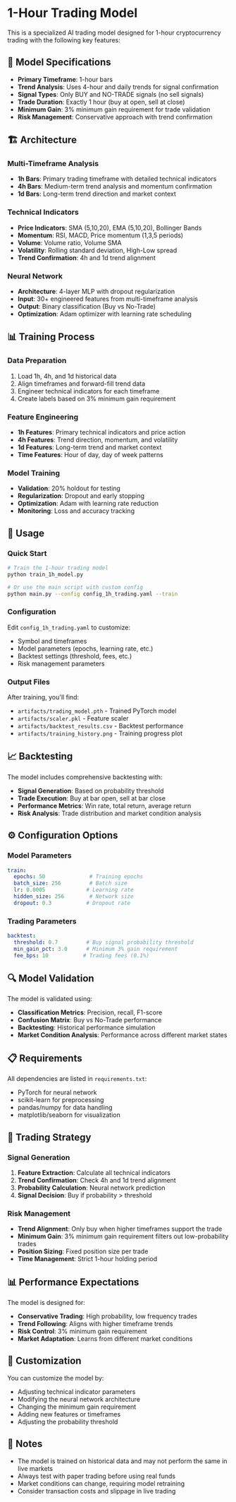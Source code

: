 # 1-Hour Trading Model

This is a specialized AI trading model designed for 1-hour cryptocurrency trading with the following key features:

## 🎯 Model Specifications

- **Primary Timeframe**: 1-hour bars
- **Trend Analysis**: Uses 4-hour and daily trends for signal confirmation
- **Signal Types**: Only BUY and NO-TRADE signals (no sell signals)
- **Trade Duration**: Exactly 1 hour (buy at open, sell at close)
- **Minimum Gain**: 3% minimum gain requirement for trade validation
- **Risk Management**: Conservative approach with trend confirmation

## 🏗️ Architecture

### Multi-Timeframe Analysis
- **1h Bars**: Primary trading timeframe with detailed technical indicators
- **4h Bars**: Medium-term trend analysis and momentum confirmation
- **1d Bars**: Long-term trend direction and market context

### Technical Indicators
- **Price Indicators**: SMA (5,10,20), EMA (5,10,20), Bollinger Bands
- **Momentum**: RSI, MACD, Price momentum (1,3,5 periods)
- **Volume**: Volume ratio, Volume SMA
- **Volatility**: Rolling standard deviation, High-Low spread
- **Trend Confirmation**: 4h and 1d trend alignment

### Neural Network
- **Architecture**: 4-layer MLP with dropout regularization
- **Input**: 30+ engineered features from multi-timeframe analysis
- **Output**: Binary classification (Buy vs No-Trade)
- **Optimization**: Adam optimizer with learning rate scheduling

## 📊 Training Process

### Data Preparation
1. Load 1h, 4h, and 1d historical data
2. Align timeframes and forward-fill trend data
3. Engineer technical indicators for each timeframe
4. Create labels based on 3% minimum gain requirement

### Feature Engineering
- **1h Features**: Primary technical indicators and price action
- **4h Features**: Trend direction, momentum, and volatility
- **1d Features**: Long-term trend and market context
- **Time Features**: Hour of day, day of week patterns

### Model Training
- **Validation**: 20% holdout for testing
- **Regularization**: Dropout and early stopping
- **Optimization**: Adam with learning rate reduction
- **Monitoring**: Loss and accuracy tracking

## 🚀 Usage

### Quick Start
```bash
# Train the 1-hour trading model
python train_1h_model.py

# Or use the main script with custom config
python main.py --config config_1h_trading.yaml --train
```

### Configuration
Edit `config_1h_trading.yaml` to customize:
- Symbol and timeframes
- Model parameters (epochs, learning rate, etc.)
- Backtest settings (threshold, fees, etc.)
- Risk management parameters

### Output Files
After training, you'll find:
- `artifacts/trading_model.pth` - Trained PyTorch model
- `artifacts/scaler.pkl` - Feature scaler
- `artifacts/backtest_results.csv` - Backtest performance
- `artifacts/training_history.png` - Training progress plot

## 📈 Backtesting

The model includes comprehensive backtesting with:
- **Signal Generation**: Based on probability threshold
- **Trade Execution**: Buy at bar open, sell at bar close
- **Performance Metrics**: Win rate, total return, average return
- **Risk Analysis**: Trade distribution and market condition analysis

## ⚙️ Configuration Options

### Model Parameters
```yaml
train:
  epochs: 50              # Training epochs
  batch_size: 256         # Batch size
  lr: 0.0005             # Learning rate
  hidden_size: 256        # Network size
  dropout: 0.3           # Dropout rate
```

### Trading Parameters
```yaml
backtest:
  threshold: 0.7         # Buy signal probability threshold
  min_gain_pct: 3.0      # Minimum 3% gain requirement
  fee_bps: 10           # Trading fees (0.1%)
```

## 🔍 Model Validation

The model is validated using:
- **Classification Metrics**: Precision, recall, F1-score
- **Confusion Matrix**: Buy vs No-Trade performance
- **Backtesting**: Historical performance simulation
- **Market Condition Analysis**: Performance across different market states

## 📋 Requirements

All dependencies are listed in `requirements.txt`:
- PyTorch for neural network
- scikit-learn for preprocessing
- pandas/numpy for data handling
- matplotlib/seaborn for visualization

## 🎯 Trading Strategy

### Signal Generation
1. **Feature Extraction**: Calculate all technical indicators
2. **Trend Confirmation**: Check 4h and 1d trend alignment
3. **Probability Calculation**: Neural network prediction
4. **Signal Decision**: Buy if probability > threshold

### Risk Management
- **Trend Alignment**: Only buy when higher timeframes support the trade
- **Minimum Gain**: 3% minimum gain requirement filters out low-probability trades
- **Position Sizing**: Fixed position size per trade
- **Time Management**: Strict 1-hour holding period

## 📊 Performance Expectations

The model is designed for:
- **Conservative Trading**: High probability, low frequency trades
- **Trend Following**: Aligns with higher timeframe trends
- **Risk Control**: 3% minimum gain requirement
- **Market Adaptation**: Learns from different market conditions

## 🔧 Customization

You can customize the model by:
- Adjusting technical indicator parameters
- Modifying the neural network architecture
- Changing the minimum gain requirement
- Adding new features or timeframes
- Adjusting the probability threshold

## 📝 Notes

- The model is trained on historical data and may not perform the same in live markets
- Always test with paper trading before using real funds
- Market conditions can change, requiring model retraining
- Consider transaction costs and slippage in live trading

